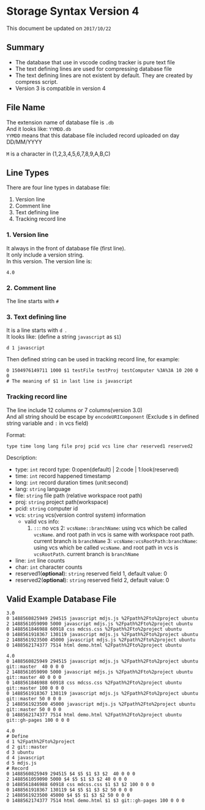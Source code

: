 # Storage Syntax Version 4

This document be updated on `2017/10/22`

## Summary

- The database that use in vscode coding tracker is pure text file
- The text defining lines are used for compressing database file
- The text defining lines are not existent by default. They are created by compress script. 
- Version 3 is compatible in version 4

## File Name

The extension name of database file is `.db`   
And it looks like: `YYMDD.db`   
`YYMDD` means that this database file included record uploaded on day DD/MM/YYYY

`M` is a character in (1,2,3,4,5,6,7,8,9,A,B,C)

## Line Types

There are four line types in database file:

1. Version line
2. Comment line
3. Text defining line
4. Tracking record line

### 1. Version line

It always in the front of database file (first line).   
It only include a version string.   
In this version. The version line is:

```
4.0
```

### 2. Comment line

The line starts with `#`

### 3. Text defining line

It is a line starts with `d `.  
It looks like: (define a string `javascript` as `$1`)

```
d 1 javascript
```

Then defined string can be used in tracking record line, for example:
```
0 1504976149711 1000 $1 testFile testProj testComputer %3A%3A 10 200 0 0
# The meaning of $1 in last line is javascript 
```

### Tracking record line

The line include 12 columns or 7 columns(version 3.0)   
And all string should be escape by `encodeURIComponent` (Exclude `$` in defined string variable and `:` in vcs field)

Format: 

```
type time long lang file proj pcid vcs line char reserved1 reserved2
```

Description:

- type: `int`  record type:  0:open(default) | 2:code | 1:look(reserved) 
- time: `int`  record happened timestamp
- long: `int`  record duration times (unit:second)
- lang: `string` language
- file: `string` file path (relative workspace root path)
- proj: `string` project path(workspace)
- pcid: `string` computer id
- vcs: `string` vcs(version control system) information
	- valid vcs info:
		1. `::`: no vcs
		2: `vcsName::branchName`: using vcs which be called `vcsName`. and root path in vcs is same with workspace root path. current branch is `branchName`
		3: `vcsName:vcsRootPath:branchName`: using vcs which be called `vcsName`. and root path in vcs is `vcsRootPath`. current branch is `branchName` 
- line: `int` line counts
- char: `int` character counts
- reserved1(**optional**): `string` reserved field 1, default value: 0
- reserved2(**optional**): `string` reserved field 2, default value: 0

## Valid Example Database File

```
3.0
0 1488560825949 294515 javascript mdjs.js %2Fpath%2Fto%2project ubuntu
2 1488561059090 5000 javascript mdjs.js %2Fpath%2Fto%2project ubuntu
0 1488561846988 60918 css mdcss.css %2Fpath%2Fto%2project ubuntu
0 1488561918367 130119 javascript mdjs.js %2Fpath%2Fto%2project ubuntu
2 1488561923500 45000 javascript mdjs.js %2Fpath%2Fto%2project ubuntu
0 1488562174377 7514 html demo.html %2Fpath%2Fto%2project ubuntu
```

```
4.0
0 1488560825949 294515 javascript mdjs.js %2Fpath%2Fto%2project ubuntu git::master  40 0 0 0
2 1488561059090 5000 javascript mdjs.js %2Fpath%2Fto%2project ubuntu git::master 40 0 0 0
0 1488561846988 60918 css mdcss.css %2Fpath%2Fto%2project ubuntu git::master 100 0 0 0
0 1488561918367 130119 javascript mdjs.js %2Fpath%2Fto%2project ubuntu git::master 50 0 0 0
2 1488561923500 45000 javascript mdjs.js %2Fpath%2Fto%2project ubuntu git::master 50 0 0 0
0 1488562174377 7514 html demo.html %2Fpath%2Fto%2project ubuntu git::gh-pages 100 0 0 0
```

```
4.0
# Define
d 1 %2Fpath%2Fto%2project
d 2 git::master
d 3 ubuntu
d 4 javascript
d 5 mdjs.js
# Record
0 1488560825949 294515 $4 $5 $1 $3 $2  40 0 0 0
2 1488561059090 5000 $4 $5 $1 $3 $2 40 0 0 0
0 1488561846988 60918 css mdcss.css $1 $3 $2 100 0 0 0
0 1488561918367 130119 $4 $5 $1 $3 $2 50 0 0 0
2 1488561923500 45000 $4 $5 $1 $3 $2 50 0 0 0
0 1488562174377 7514 html demo.html $1 $3 git::gh-pages 100 0 0 0
```

